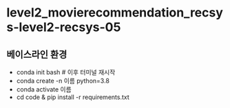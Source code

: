 # level2_movierecommendation_recsys-level2-recsys-05

## 베이스라인 환경
- conda init bash # 이후 터미널 재시작
- conda create -n 이름 python=3.8
- conda activate 이름
- cd code & pip install -r requirements.txt

